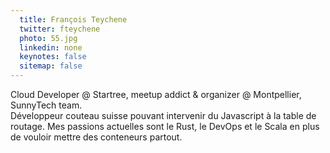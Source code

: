 ```yaml
---
  title: François Teychene
  twitter: fteychene
  photo: 55.jpg
  linkedin: none
  keynotes: false
  sitemap: false
---
```

Cloud Developer @ Startree, meetup addict & organizer @ Montpellier,  SunnyTech team.  
Développeur couteau suisse pouvant intervenir du Javascript à la table de routage. Mes passions actuelles sont le Rust, le DevOps et le Scala en plus de vouloir mettre des conteneurs partout.
